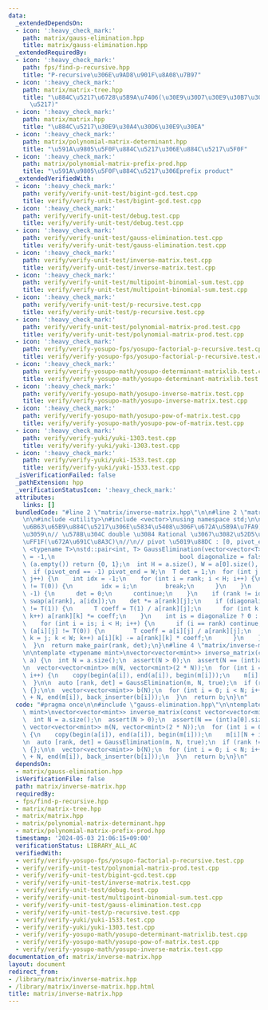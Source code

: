 ```yaml
---
data:
  _extendedDependsOn:
  - icon: ':heavy_check_mark:'
    path: matrix/gauss-elimination.hpp
    title: matrix/gauss-elimination.hpp
  _extendedRequiredBy:
  - icon: ':heavy_check_mark:'
    path: fps/find-p-recursive.hpp
    title: "P-recursive\u306E\u9AD8\u901F\u8A08\u7B97"
  - icon: ':heavy_check_mark:'
    path: matrix/matrix-tree.hpp
    title: "\u884C\u5217\u6728\u5B9A\u7406(\u30E9\u30D7\u30E9\u30B7\u30A2\u30F3\u884C\
      \u5217)"
  - icon: ':heavy_check_mark:'
    path: matrix/matrix.hpp
    title: "\u884C\u5217\u30E9\u30A4\u30D6\u30E9\u30EA"
  - icon: ':heavy_check_mark:'
    path: matrix/polynomial-matrix-determinant.hpp
    title: "\u591A\u9805\u5F0F\u884C\u5217\u306E\u884C\u5217\u5F0F"
  - icon: ':heavy_check_mark:'
    path: matrix/polynomial-matrix-prefix-prod.hpp
    title: "\u591A\u9805\u5F0F\u884C\u5217\u306Eprefix product"
  _extendedVerifiedWith:
  - icon: ':heavy_check_mark:'
    path: verify/verify-unit-test/bigint-gcd.test.cpp
    title: verify/verify-unit-test/bigint-gcd.test.cpp
  - icon: ':heavy_check_mark:'
    path: verify/verify-unit-test/debug.test.cpp
    title: verify/verify-unit-test/debug.test.cpp
  - icon: ':heavy_check_mark:'
    path: verify/verify-unit-test/gauss-elimination.test.cpp
    title: verify/verify-unit-test/gauss-elimination.test.cpp
  - icon: ':heavy_check_mark:'
    path: verify/verify-unit-test/inverse-matrix.test.cpp
    title: verify/verify-unit-test/inverse-matrix.test.cpp
  - icon: ':heavy_check_mark:'
    path: verify/verify-unit-test/multipoint-binomial-sum.test.cpp
    title: verify/verify-unit-test/multipoint-binomial-sum.test.cpp
  - icon: ':heavy_check_mark:'
    path: verify/verify-unit-test/p-recursive.test.cpp
    title: verify/verify-unit-test/p-recursive.test.cpp
  - icon: ':heavy_check_mark:'
    path: verify/verify-unit-test/polynomial-matrix-prod.test.cpp
    title: verify/verify-unit-test/polynomial-matrix-prod.test.cpp
  - icon: ':heavy_check_mark:'
    path: verify/verify-yosupo-fps/yosupo-factorial-p-recursive.test.cpp
    title: verify/verify-yosupo-fps/yosupo-factorial-p-recursive.test.cpp
  - icon: ':heavy_check_mark:'
    path: verify/verify-yosupo-math/yosupo-determinant-matrixlib.test.cpp
    title: verify/verify-yosupo-math/yosupo-determinant-matrixlib.test.cpp
  - icon: ':heavy_check_mark:'
    path: verify/verify-yosupo-math/yosupo-inverse-matrix.test.cpp
    title: verify/verify-yosupo-math/yosupo-inverse-matrix.test.cpp
  - icon: ':heavy_check_mark:'
    path: verify/verify-yosupo-math/yosupo-pow-of-matrix.test.cpp
    title: verify/verify-yosupo-math/yosupo-pow-of-matrix.test.cpp
  - icon: ':heavy_check_mark:'
    path: verify/verify-yuki/yuki-1303.test.cpp
    title: verify/verify-yuki/yuki-1303.test.cpp
  - icon: ':heavy_check_mark:'
    path: verify/verify-yuki/yuki-1533.test.cpp
    title: verify/verify-yuki/yuki-1533.test.cpp
  _isVerificationFailed: false
  _pathExtension: hpp
  _verificationStatusIcon: ':heavy_check_mark:'
  attributes:
    links: []
  bundledCode: "#line 2 \"matrix/inverse-matrix.hpp\"\n\n#line 2 \"matrix/gauss-elimination.hpp\"\
    \n\n#include <utility>\n#include <vector>\nusing namespace std;\n\n// {rank, det(\u975E\
    \u6B63\u65B9\u884C\u5217\u306E\u5834\u5408\u306F\u672A\u5B9A\u7FA9)} \u3092\u8FD4\
    \u3059\n// \u578B\u304C double \u3084 Rational \u3067\u3082\u52D5\u304F\u306F\u305A\
    \uFF1F(\u672A\u691C\u8A3C)\n//\n// pivot \u5019\u88DC : [0, pivot_end)\ntemplate\
    \ <typename T>\nstd::pair<int, T> GaussElimination(vector<vector<T>> &a, int pivot_end\
    \ = -1,\n                                   bool diagonalize = false) {\n  if\
    \ (a.empty()) return {0, 1};\n  int H = a.size(), W = a[0].size(), rank = 0;\n\
    \  if (pivot_end == -1) pivot_end = W;\n  T det = 1;\n  for (int j = 0; j < pivot_end;\
    \ j++) {\n    int idx = -1;\n    for (int i = rank; i < H; i++) {\n      if (a[i][j]\
    \ != T(0)) {\n        idx = i;\n        break;\n      }\n    }\n    if (idx ==\
    \ -1) {\n      det = 0;\n      continue;\n    }\n    if (rank != idx) det = -det,\
    \ swap(a[rank], a[idx]);\n    det *= a[rank][j];\n    if (diagonalize && a[rank][j]\
    \ != T(1)) {\n      T coeff = T(1) / a[rank][j];\n      for (int k = j; k < W;\
    \ k++) a[rank][k] *= coeff;\n    }\n    int is = diagonalize ? 0 : rank + 1;\n\
    \    for (int i = is; i < H; i++) {\n      if (i == rank) continue;\n      if\
    \ (a[i][j] != T(0)) {\n        T coeff = a[i][j] / a[rank][j];\n        for (int\
    \ k = j; k < W; k++) a[i][k] -= a[rank][k] * coeff;\n      }\n    }\n    rank++;\n\
    \  }\n  return make_pair(rank, det);\n}\n#line 4 \"matrix/inverse-matrix.hpp\"\
    \n\ntemplate <typename mint>\nvector<vector<mint>> inverse_matrix(const vector<vector<mint>>&\
    \ a) {\n  int N = a.size();\n  assert(N > 0);\n  assert(N == (int)a[0].size());\n\
    \n  vector<vector<mint>> m(N, vector<mint>(2 * N));\n  for (int i = 0; i < N;\
    \ i++) {\n    copy(begin(a[i]), end(a[i]), begin(m[i]));\n    m[i][N + i] = 1;\n\
    \  }\n\n  auto [rank, det] = GaussElimination(m, N, true);\n  if (rank != N) return\
    \ {};\n\n  vector<vector<mint>> b(N);\n  for (int i = 0; i < N; i++) {\n    copy(begin(m[i])\
    \ + N, end(m[i]), back_inserter(b[i]));\n  }\n  return b;\n}\n"
  code: "#pragma once\n\n#include \"gauss-elimination.hpp\"\n\ntemplate <typename\
    \ mint>\nvector<vector<mint>> inverse_matrix(const vector<vector<mint>>& a) {\n\
    \  int N = a.size();\n  assert(N > 0);\n  assert(N == (int)a[0].size());\n\n \
    \ vector<vector<mint>> m(N, vector<mint>(2 * N));\n  for (int i = 0; i < N; i++)\
    \ {\n    copy(begin(a[i]), end(a[i]), begin(m[i]));\n    m[i][N + i] = 1;\n  }\n\
    \n  auto [rank, det] = GaussElimination(m, N, true);\n  if (rank != N) return\
    \ {};\n\n  vector<vector<mint>> b(N);\n  for (int i = 0; i < N; i++) {\n    copy(begin(m[i])\
    \ + N, end(m[i]), back_inserter(b[i]));\n  }\n  return b;\n}\n"
  dependsOn:
  - matrix/gauss-elimination.hpp
  isVerificationFile: false
  path: matrix/inverse-matrix.hpp
  requiredBy:
  - fps/find-p-recursive.hpp
  - matrix/matrix-tree.hpp
  - matrix/matrix.hpp
  - matrix/polynomial-matrix-determinant.hpp
  - matrix/polynomial-matrix-prefix-prod.hpp
  timestamp: '2024-05-03 21:06:15+09:00'
  verificationStatus: LIBRARY_ALL_AC
  verifiedWith:
  - verify/verify-yosupo-fps/yosupo-factorial-p-recursive.test.cpp
  - verify/verify-unit-test/polynomial-matrix-prod.test.cpp
  - verify/verify-unit-test/bigint-gcd.test.cpp
  - verify/verify-unit-test/inverse-matrix.test.cpp
  - verify/verify-unit-test/debug.test.cpp
  - verify/verify-unit-test/multipoint-binomial-sum.test.cpp
  - verify/verify-unit-test/gauss-elimination.test.cpp
  - verify/verify-unit-test/p-recursive.test.cpp
  - verify/verify-yuki/yuki-1533.test.cpp
  - verify/verify-yuki/yuki-1303.test.cpp
  - verify/verify-yosupo-math/yosupo-determinant-matrixlib.test.cpp
  - verify/verify-yosupo-math/yosupo-pow-of-matrix.test.cpp
  - verify/verify-yosupo-math/yosupo-inverse-matrix.test.cpp
documentation_of: matrix/inverse-matrix.hpp
layout: document
redirect_from:
- /library/matrix/inverse-matrix.hpp
- /library/matrix/inverse-matrix.hpp.html
title: matrix/inverse-matrix.hpp
---
```

